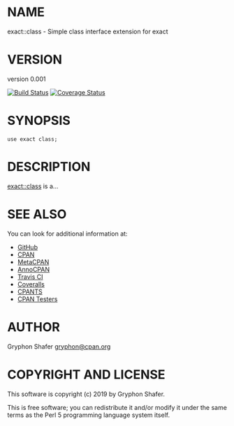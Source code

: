 # NAME

exact::class - Simple class interface extension for exact

# VERSION

version 0.001

[![Build Status](https://travis-ci.org/gryphonshafer/exact-class.svg)](https://travis-ci.org/gryphonshafer/exact-class)
[![Coverage Status](https://coveralls.io/repos/gryphonshafer/exact-class/badge.png)](https://coveralls.io/r/gryphonshafer/exact-class)

# SYNOPSIS

    use exact class;

# DESCRIPTION

[exact::class](https://metacpan.org/pod/exact::class) is a...

# SEE ALSO

You can look for additional information at:

- [GitHub](https://github.com/gryphonshafer/exact-class)
- [CPAN](http://search.cpan.org/dist/exact-class)
- [MetaCPAN](https://metacpan.org/pod/exact::class)
- [AnnoCPAN](http://annocpan.org/dist/exact-class)
- [Travis CI](https://travis-ci.org/gryphonshafer/exact-class)
- [Coveralls](https://coveralls.io/r/gryphonshafer/exact-class)
- [CPANTS](http://cpants.cpanauthors.org/dist/exact-class)
- [CPAN Testers](http://www.cpantesters.org/distro/D/exact-class.html)

# AUTHOR

Gryphon Shafer <gryphon@cpan.org>

# COPYRIGHT AND LICENSE

This software is copyright (c) 2019 by Gryphon Shafer.

This is free software; you can redistribute it and/or modify it under
the same terms as the Perl 5 programming language system itself.
